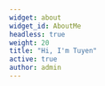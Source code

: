 ```yaml
---
widget: about
widget_id: AboutMe
headless: true
weight: 20
title: "Hi, I'm Tuyen"
active: true
author: admin
---
```

